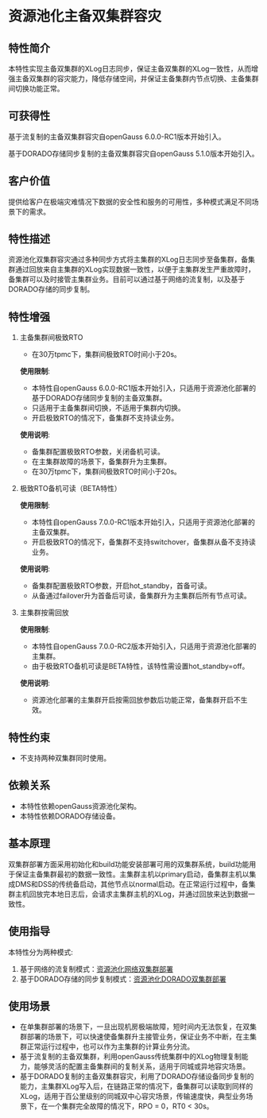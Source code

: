 # 资源池化主备双集群容灾

## 特性简介

本特性实现主备双集群的XLog日志同步，保证主备双集群的XLog一致性，从而增强主备双集群的容灾能力，降低存储空间，并保证主备集群内节点切换、主备集群间切换功能正常。

## 可获得性

基于流复制的主备双集群容灾自openGauss 6.0.0-RC1版本开始引入。

基于DORADO存储同步复制的主备双集群容灾自openGauss 5.1.0版本开始引入。

## 客户价值

提供给客户在极端灾难情况下数据的安全性和服务的可用性，多种模式满足不同场景下的需求。

## 特性描述

资源池化双集群容灾通过多种同步方式将主集群的XLog日志同步至备集群，备集群通过回放来自主集群的XLog实现数据一致性，以便于主集群发生严重故障时，备集群可以及时接管主集群业务。目前可以通过基于网络的流复制，以及基于DORADO存储的同步复制。


## 特性增强

1. 主备集群间极致RTO
    - 在30万tpmc下，集群间极致RTO时间小于20s。
    
    **使用限制**: 
    - 本特性自openGauss 6.0.0-RC1版本开始引入，只适用于资源池化部署的基于DORADO存储同步复制的主备双集群。
    - 只适用于主备集群间切换，不适用于集群内切换。
    - 开启极致RTO的情况下，备集群不支持读业务。
    
    **使用说明**: 
    - 备集群配置极致RTO参数，关闭备机可读。
    - 在主集群故障的场景下，备集群升为主集群。
    - 在30万tpmc下，集群间极致RTO时间小于20s。

2. 极致RTO备机可读（BETA特性）

    **使用限制**: 
    - 本特性自openGauss 7.0.0-RC1版本开始引入，只适用于资源池化部署的主备双集群。
    - 开启极致RTO的情况下，备集群不支持switchover，备集群从备不支持读业务。
    
    **使用说明**: 
    - 备集群配置极致RTO参数，开启hot_standby，首备可读。
    - 从备通过failover升为首备后可读，备集群升为主集群后所有节点可读。

3. 主集群按需回放

    **使用限制**:
    - 本特性自openGauss 7.0.0-RC2版本开始引入，只适用于资源池化部署的主集群。
    - 由于极致RTO备机可读是BETA特性，该特性需设置hot_standby=off。
    
    **使用说明**:
    - 资源池化部署的主集群开启按需回放参数后功能正常，备集群开启不生效。

## 特性约束

- 不支持两种双集群同时使用。

## 依赖关系

- 本特性依赖openGauss资源池化架构。
- 本特性依赖DORADO存储设备。

## 基本原理

双集群部署方面采用初始化和build功能安装部署可用的双集群系统，build功能用于保证主备集群最初的数据一致性。主集群主机以primary启动，备集群主机以集成DMS和DSS的传统备启动，其他节点以normal启动。在正常运行过程中，备集群主机回放完本地日志后，会请求主集群主机的XLog，并通过回放来达到数据一致性。

## 使用指导

本特性分为两种模式:
1. 基于网络的流复制模式：[资源池化网络双集群部署](../DatabaseAdministrationGuide/资源池化网络双集群部署.md)
2. 基于DORADO存储的同步复制模式：[资源池化DORADO双集群部署](../DatabaseAdministrationGuide/资源池化DORADO双集群部署.md)

## 使用场景

- 在单集群部署的场景下，一旦出现机房极端故障，短时间内无法恢复，在双集群部署的场景下，可以快速使备集群升主接管业务，保证业务不中断，在主集群正常运行过程中，也可以作为主集群的计算业务分流。
- 基于流复制的主备双集群，利用openGauss传统集群中的XLog物理复制能力，能够灵活的配置主备集群间的复制关系，适用于同城或异地容灾场景。
- 基于DORADO复制的主备双集群容灾，利用了DORADO存储设备同步复制的能力，主集群XLog写入后，在链路正常的情况下，备集群可以读取到同样的XLog，适用于百公里级别的同城双中心容灾场景，传输速度快，典型业务场景下，在一个集群完全故障的情况下，RPO = 0，RT0 < 30s。
